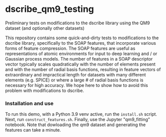 # dscribe_qm9_testing
Preliminary tests on modifications to the dscribe library using the QM9 dataset (and optionally other datasets)

This repository contains some quick-and-dirty tests to modifications to the dscribe library, specifically
to the SOAP features, that incorporate various forms of feature compression. The SOAP features are useful as
representations of atomic environments for input to deep learning and / or Gaussian process models.
The number of features in a  SOAP descriptor vector typically scales quadratically with the number of
elements present and with the number
of radial basis functions, resulting in feature vectors of extraordinary and impractical length for
datasets with many different elements (e.g. SPICE) or where a large # of radial basis functions is necessary
for high accuracy. We hope here to show how to avoid this problem with modifications to dscribe.

### Installation and use

To run this demo, with a Python 3.9 venv active, run the `install.sh` script. Next, run `construct_features.sh`. Finally,
use the Jupyter "qm9_fitting" notebook. Note that dowloading the qm9 dataset and generating the features can take
a minute.
